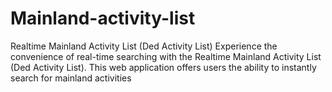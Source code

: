 # Mainland-activity-list
Realtime Mainland Activity List (Ded Activity List)  Experience the convenience of real-time searching with the Realtime Mainland Activity List (Ded Activity List). This web application offers users the ability to instantly search for mainland activities 
